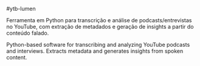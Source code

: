 #ytb-lumen

Ferramenta em Python para transcrição e análise de podcasts/entrevistas no YouTube, com extração de metadados e geração de insights a partir do conteúdo falado.

Python-based software for transcribing and analyzing YouTube podcasts and interviews. Extracts metadata and generates insights from spoken content.
